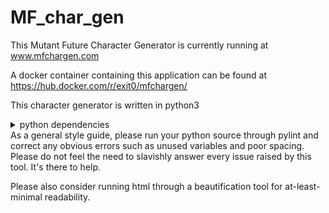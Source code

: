 # MF_char_gen

This Mutant Future Character Generator is currently running at www.mfchargen.com

A docker container containing this application can be found at https://hub.docker.com/r/exit0/mfchargen/

This character generator is written in python3

<details>
<summary>python dependencies</summary><p>
This project currently requires a working python3 installation containing the following libraries:

python3 -m pip install tornado pdfrw reportlab dicttoxml xmltodict tinydb ujson
</details>
As a general style guide, please run your python source through pylint and correct any obvious errors such as unused variables and poor spacing.  Please do not feel the need to slavishly answer every issue raised by this tool.  It's there to help.

Please also consider running html through a beautification tool for at-least-minimal readability.